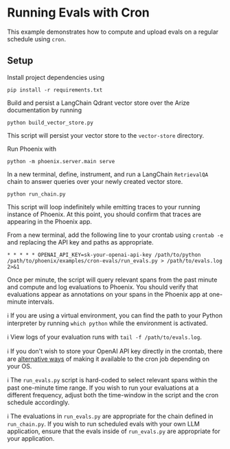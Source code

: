 # Running Evals with Cron

This example demonstrates how to compute and upload evals on a regular schedule using `cron`.

## Setup

Install project dependencies using

```
pip install -r requirements.txt
```

Build and persist a LangChain Qdrant vector store over the Arize documentation by running

```
python build_vector_store.py
```

This script will persist your vector store to the `vector-store` directory.

Run Phoenix with

```
python -m phoenix.server.main serve
```

In a new terminal, define, instrument, and run a LangChain `RetrievalQA` chain to answer queries over your newly created vector store.

```
python run_chain.py
```

This script will loop indefinitely while emitting traces to your running instance of Phoenix. At this point, you should confirm that traces are appearing in the Phoenix app.

From a new terminal, add the following line to your crontab using `crontab -e` and replacing the API key and paths as appropriate.

```
* * * * * OPENAI_API_KEY=sk-your-openai-api-key /path/to/python /path/to/phoenix/examples/cron-evals/run_evals.py > /path/to/evals.log 2>&1
```

Once per minute, the script will query relevant spans from the past minute and compute and log evaluations to Phoenix. You should verify that evaluations appear as annotations on your spans in the Phoenix app at one-minute intervals.

ℹ️ If you are using a virtual environment, you can find the path to your Python interpreter by running `which python` while the environment is activated.

ℹ️ View logs of your evaluation runs with `tail -f /path/to/evals.log`.

ℹ️ If you don't wish to store your OpenAI API key directly in the crontab, there are [alternative ways](https://stackoverflow.com/questions/2229825/where-can-i-set-environment-variables-that-crontab-will-use) of making it available to the cron job depending on your OS.

ℹ️ The `run_evals.py` script is hard-coded to select relevant spans within the past one-minute time range. If you wish to run your evaluations at a different frequency, adjust both the time-window in the script and the cron schedule accordingly.

ℹ️ The evaluations in `run_evals.py` are appropriate for the chain defined in `run_chain.py`. If you wish to run scheduled evals with your own LLM application, ensure that the evals inside of `run_evals.py` are appropriate for your application.
